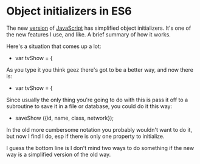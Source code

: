 # Object initializers in ES6
The new <a href="http://www.ecma-international.org/ecma-262/6.0/">version</a> of <a href="https://duckduckgo.com/?q=site%3Ascripting.com+javascript&t=hk&ia=web">JavaScript</a> has simplified object initializers. It's one of the new features I use, and like. A brief summary of how it works. 

Here's a situation that comes up a lot:
* var tvShow = {

As you type it you think geez there's got to be a better way, and now there is:
* var tvShow = {

Since usually the only thing you're going to do with this is pass it off to a subroutine to save it in a file or database, you could do it this way:
* saveShow ({id, name, class, network});

In the old more cumbersome notation you probably wouldn't want to do it, but now I find I do, esp if there is only one property to initialize. 

I guess the bottom line is I don't mind two ways to do something if the new way is a simplified version of the old way. 

